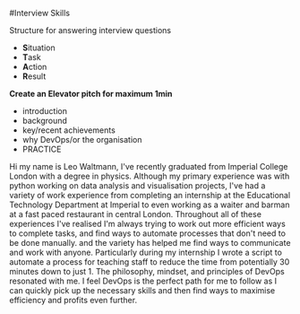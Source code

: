#Interview Skills

Structure for answering interview questions

- **S**ituation
- **T**ask
- **A**ction
- **R**esult


**Create an Elevator pitch for maximum 1min**

- introduction
- background
- key/recent achievements
- why DevOps/or the organisation
- PRACTICE


Hi my name is Leo Waltmann, I've recently graduated from Imperial College London with a degree in physics.
Although my primary experience was with python working on data analysis and visualisation projects,
I've had a variety of work experience from completing an internship at the Educational Technology Department at Imperial to even working as a waiter and barman at a fast paced restaurant in central London.
Throughout all of these experiences I've realised I'm always trying to work out more efficient ways to complete tasks, and find ways to automate processes that don't need to be done manually.
and the variety has helped me find ways to communicate and work with anyone.
Particularly during my internship I wrote a script to automate a process for teaching staff to reduce the time from potentially 30 minutes down to just 1.
The philosophy, mindset, and principles of DevOps resonated with me.
I feel DevOps is the perfect path for me to follow as I can quickly pick up the necessary skills and then find ways to maximise efficiency and profits even further.


